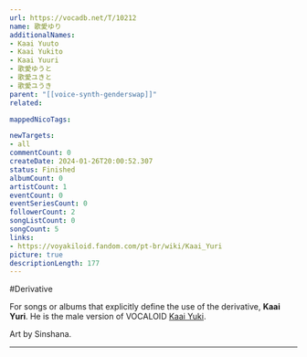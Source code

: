 ```yaml
---
url: https://vocadb.net/T/10212
name: 歌愛ゆり
additionalNames: 
- Kaai Yuuto
- Kaai Yukito
- Kaai Yuuri
- 歌愛ゆうと
- 歌愛ユきと
- 歌愛ユうき
parent: "[[voice-synth-genderswap]]"
related:

mappedNicoTags:

newTargets:
- all
commentCount: 0
createDate: 2024-01-26T20:00:52.307
status: Finished
albumCount: 0
artistCount: 1
eventCount: 0
eventSeriesCount: 0
followerCount: 2
songListCount: 0
songCount: 5
links: 
- https://voyakiloid.fandom.com/pt-br/wiki/Kaai_Yuri
picture: true
descriptionLength: 177
---
```


#Derivative

For songs or albums that explicitly define the use of the derivative, **Kaai Yuri**. He is the male version of VOCALOID [Kaai Yuki](https://vocadb.net/Ar/191).

Art by Sinshana.

---


